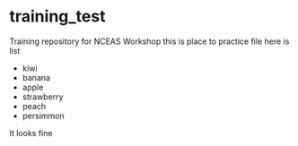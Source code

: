 # training_test
Training repository for NCEAS Workshop
this is place to practice file 
here is list

* kiwi
* banana
* apple
* strawberry
* peach
* persimmon

It looks fine


